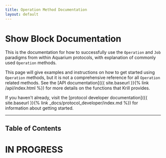 ```yaml
---
title: Operation Method Documentation
layout: default
---
```

# Show Block Documentation

This is the documentation for how to successfully use the `Operation` and `Job` paradigms from within Aquarium protocols, with explanation of commonly used `Operation` methods.

This page will give examples and instructions on how to get started using `Operation` methods, but it is not a comprehensive reference for all `Operation`  related methods. 
See the [API documentation]({{ site.baseurl }}{% link /api/index.html %}) for more details on the functions that Krill provides.

If you haven't already, visit the [protocol developer documentation]({{ site.baseurl }}{% link _docs/protocol_developer/index.md %}) for information about getting started.

---

## Table of Contents

# IN PROGRESS